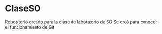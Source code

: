 # ClaseSO
Repositorio creado para la clase de laboratorio de SO
Se creó para conocer el funcionamiento de Git

